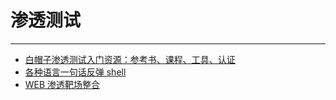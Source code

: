# 渗透测试

------

- [白帽子渗透测试入门资源：参考书、课程、工具、认证](白帽子渗透测试入门资源.html)
- [各种语言一句话反弹 shell](各种语言一句话反弹shell.html)
- [WEB 渗透靶场整合](web渗透靶场整合.html)
